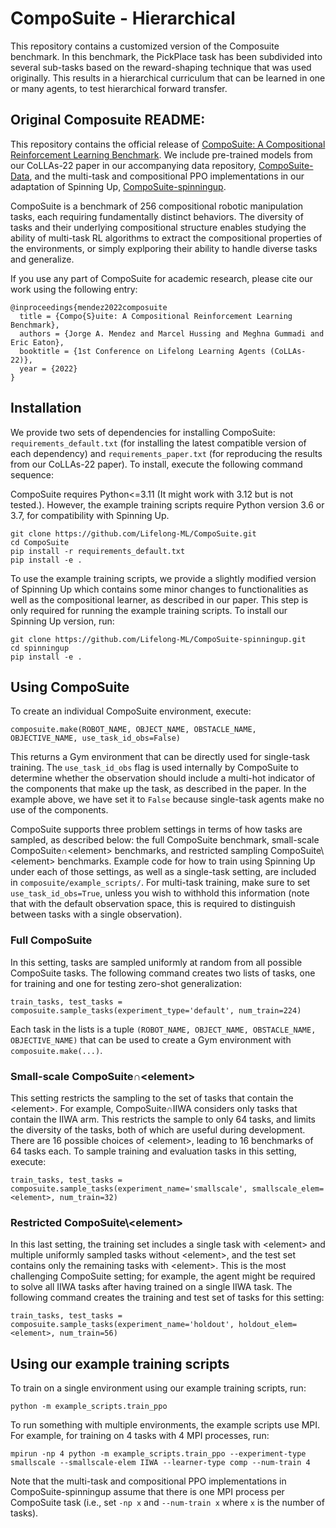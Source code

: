 # CompoSuite - Hierarchical
This repository contains a customized version of the Composuite benchmark. In this benchmark, the PickPlace task has been subdivided into several sub-tasks based on the reward-shaping technique that was used originally. This results in a hierarchical curriculum that can be learned in one or many agents, to test hierarchical forward transfer.

Original Composuite README:
---


This repository contains the official release of 
[CompoSuite: A Compositional Reinforcement Learning Benchmark](https://arxiv.org/pdf/2207.04136.pdf). We include pre-trained models from our CoLLAs-22 paper in our accompanying data repository, [CompoSuite-Data](https://github.com/Lifelong-ML/CompoSuite-Data), and the multi-task and compositional PPO implementations in our adaptation of Spinning Up, [CompoSuite-spinningup](https://github.com/Lifelong-ML/CompoSuite-spinningup).

CompoSuite is a benchmark of 256 compositional robotic manipulation tasks, each requiring fundamentally distinct behaviors. The diversity of tasks and their underlying compositional structure enables studying the ability of multi-task RL algorithms to extract the compositional properties of the environments, or simply explporing their ability to handle diverse tasks and generalize.

If you use any part of CompoSuite for academic research, please cite our work using the following entry:

```
@inproceedings{mendez2022composuite
  title = {Compo{S}uite: A Compositional Reinforcement Learning Benchmark},
  authors = {Jorge A. Mendez and Marcel Hussing and Meghna Gummadi and Eric Eaton},
  booktitle = {1st Conference on Lifelong Learning Agents (CoLLAs-22)},
  year = {2022}
}
```

## Installation

We provide two sets of dependencies for installing CompoSuite: `requirements_default.txt` (for installing the latest compatible version of each dependency) and `requirements_paper.txt` (for reproducing the results from our CoLLAs-22 paper). To install, execute the following command sequence:

CompoSuite requires Python<=3.11 (It might work with 3.12 but is not tested.). However, the example training scripts require Python version 3.6 or 3.7, for compatibility with Spinning Up.

```
git clone https://github.com/Lifelong-ML/CompoSuite.git
cd CompoSuite
pip install -r requirements_default.txt
pip install -e .
```

To use the example training scripts, we provide a slightly modified version of Spinning Up which contains some minor changes to functionalities as well as the compositional learner, as described in our paper. This step is only required for running the example training scripts. To install our Spinning Up version, run:

```
git clone https://github.com/Lifelong-ML/CompoSuite-spinningup.git
cd spinningup
pip install -e .
```


## Using CompoSuite

To create an individual CompoSuite environment, execute:

```
composuite.make(ROBOT_NAME, OBJECT_NAME, OBSTACLE_NAME, OBJECTIVE_NAME, use_task_id_obs=False)
```

This returns a Gym environment that can be directly used for single-task training. The `use_task_id_obs` flag is used internally by CompoSuite to determine whether the observation should include a multi-hot indicator of the components that make up the task, as described in the paper. In the example above, we have set it to `False` because single-task agents make no use of the components.

CompoSuite supports three problem settings in terms of how tasks are sampled, as described below: the full CompoSuite benchmark, small-scale CompoSuite&cap;&#60;element&#62; benchmarks, and restricted sampling CompoSuite&#92;&#60;element&#62; benchmarks. Example code for how to train using Spinning Up under each of those settings, as well as a single-task setting, are included in `composuite/example_scripts/`. For multi-task training, make sure to set `use_task_id_obs=True`, unless you wish to withhold this information (note that with the default observation space, this is required to distinguish between tasks with a single observation).

### Full CompoSuite

In this setting, tasks are sampled uniformly at random from all possible CompoSuite tasks. The following command creates two lists of tasks, one for training and one for testing zero-shot generalization:

```
train_tasks, test_tasks = composuite.sample_tasks(experiment_type='default', num_train=224)
```

Each task in the lists is a tuple `(ROBOT_NAME, OBJECT_NAME, OBSTACLE_NAME, OBJECTIVE_NAME)` that can be used to create a Gym environment with `composuite.make(...)`.

### Small-scale CompoSuite&cap;&#60;element&#62;

This setting restricts the sampling to the set of tasks that contain the &#60;element&#62;. For example, CompoSuite&cap;IIWA considers only tasks that contain the IIWA arm. This restricts the sample to only 64 tasks, and limits the diversity of the tasks, both of which are useful during development. There are 16 possible choices of &#60;element&#62;, leading to 16 benchmarks of 64 tasks each. To sample training and evaluation tasks in this setting, execute:

```
train_tasks, test_tasks = composuite.sample_tasks(experiment_name='smallscale', smallscale_elem=<element>, num_train=32)
```

### Restricted CompoSuite&#92;&#60;element&#62;

In this last setting, the training set includes a single task with &#60;element&#62; and multiple uniformly sampled tasks without &#60;element&#62;, and the test set contains only the remaining tasks with &#60;element&#62;. This is the most challenging CompoSuite setting; for example, the agent might be required to solve all IIWA tasks after having trained on a single IIWA task. The following command creates the training and test set of tasks for this setting:

```
train_tasks, test_tasks = composuite.sample_tasks(experiment_name='holdout', holdout_elem=<element>, num_train=56)
```

## Using our example training scripts

To train on a single environment using our example training scripts, run:

```
python -m example_scripts.train_ppo
```

To run something with multiple environments, the example scripts use MPI. For example, for training on 4 tasks with 4 MPI processes, run:

```
mpirun -np 4 python -m example_scripts.train_ppo --experiment-type smallscale --smallscale-elem IIWA --learner-type comp --num-train 4
```

Note that the multi-task and compositional PPO implementations in CompoSuite-spinningup assume that there is one MPI process per CompoSuite task (i.e., set `-np x` and `--num-train x` where `x` is the number of tasks).
